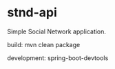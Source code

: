 # stnd-api

Simple Social Network application.

build:
mvn clean package

development: 
spring-boot-devtools
